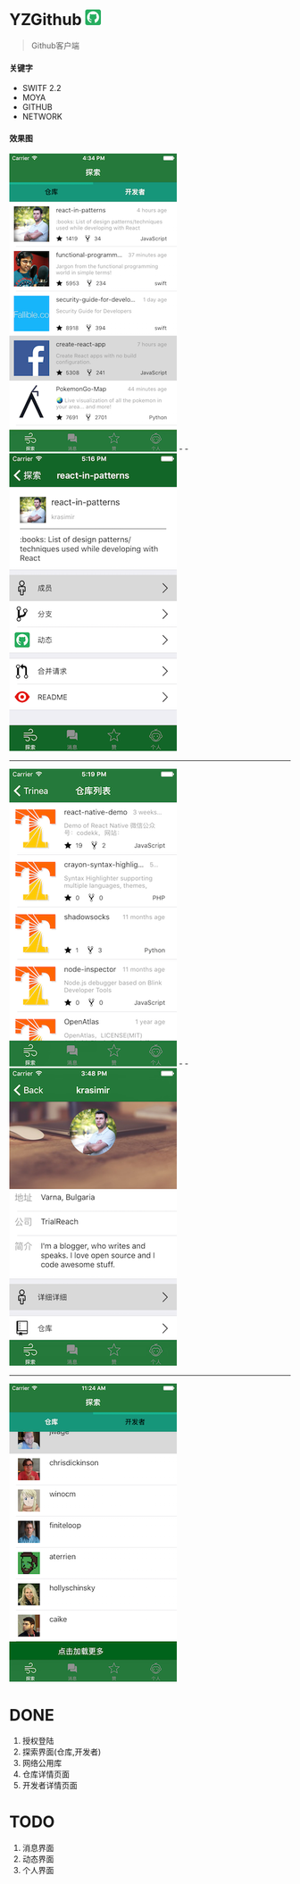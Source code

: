 # YZGithub ![](images/Icon-28.png)
> Github客户端




#### 关键字
* SWITF 2.2
* MOYA
* GITHUB
* NETWORK

#### 效果图
![](images/index.png) -  - ![](images/repoinfo.png)

---
![](images/repoList.png) -  - ![](images/deveInfo.png)

---
![](images/deveList.png)

# DONE
1. 授权登陆
2. 探索界面(仓库,开发者)
3. 网络公用库
4. 仓库详情页面
5. 开发者详情页面

# TODO
1. 消息界面
2. 动态界面
3. 个人界面



